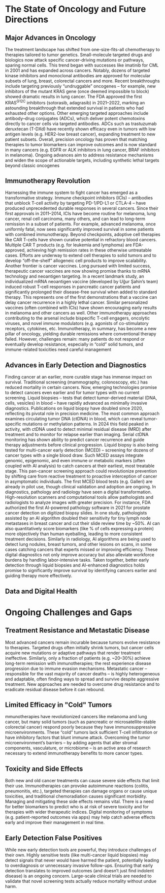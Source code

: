 # The State of Oncology and Future Directions

## Major Advances in Oncology
The treatment landscape has shifted from one-size-fits-all chemotherapy to therapies tailored to tumor genetics. Small-molecule targeted drugs and biologics now attack specific cancer-driving mutations or pathways, sparing normal cells. This trend began with successes like imatinib for CML in 2001 and has expanded across cancers. Notably, dozens of targeted kinase inhibitors and monoclonal antibodies are approved for molecular subsets of lung, breast, colorectal cancers and more. Recent breakthroughs include targeting previously “undruggable” oncogenes – for example, new inhibitors of the mutant KRAS gene (once deemed impossible to block) showed dramatic results in lung cancer. The FDA approved the first KRAS<sup>G12C</sup> inhibitors (sotorasib, adagrasib) in 2021–2022, marking an astounding breakthrough that extended survival in patients who had exhausted other options. Other emerging targeted approaches include antibody–drug conjugates (ADCs), which deliver potent chemotoxins directly to cancer cells via targeted antibodies. ADCs such as trastuzumab deruxtecan (T-DXd) have recently shown efficacy even in tumors with low antigen levels (e.g. HER2-low breast cancer), expanding treatment to new patient subsets. Overall, precision oncology has proven that matching therapies to tumor biomarkers can improve outcomes and is now standard in many cancers (e.g. EGFR or ALK inhibitors in lung cancer, BRAF inhibitors in melanoma). Ongoing advances aim to address resistance mechanisms and widen the scope of actionable targets, including synthetic lethal targets beyond classic oncogenes

## Immunotherapy Revolution
 Harnessing the immune system to fight cancer has emerged as a transformative strategy. Immune checkpoint inhibitors (ICIs) – antibodies that unblock T-cell activity by targeting PD-1/PD-L1 or CTLA-4 – have produced unprecedented durable responses in several cancers. Since their first approvals in 2011–2014, ICIs have become routine for melanoma, lung cancer, renal cell carcinoma, many others, and can lead to long-term remission in a subset of patients. For example, advanced melanoma, once uniformly fatal, now sees significantly improved survival in some patients with combined immunotherapy. Beyond checkpoints, adoptive cell therapies like CAR T-cells have shown curative potential in refractory blood cancers. Multiple CAR T products (e.g. for leukemia and lymphoma) are FDA-approved, achieving high remission rates in these otherwise untreatable cases. Efforts are underway to extend cell therapies to solid tumors and to develop “off-the-shelf” allogeneic cell products to improve scalability. Another frontier is cancer vaccines. Long pursued with limited success, therapeutic cancer vaccines are now showing promise thanks to mRNA technology and neoantigen targeting. In a recent landmark study, an individualized mRNA neoantigen vaccine (developed by Uğur Şahin’s team) induced robust T-cell responses in pancreatic cancer patients and significantly prolonged their disease-free survival when added to standard therapy. This represents one of the first demonstrations that a vaccine can delay cancer recurrence in a highly lethal cancer. Similar personalized vaccines (often combined with ICIs) have shown encouraging early results in melanoma and other cancers as well. Other immunotherapy approaches contributing to the arsenal include bispecific T-cell engagers, oncolytic viruses, and novel immune modulators (e.g. agonists of co-stimulatory receptors, cytokines, etc. Immunotherapy, in summary, has become a new pillar of oncology, yielding durable remissions where conventional therapy failed. However, challenges remain: many patients do not respond or eventually develop resistance, especially in “cold” solid tumors, and immune-related toxicities need careful management

## Advances in Early Detection and Diagnostics

Finding cancer at an earlier, more curable stage has immense impact on survival. Traditional screening (mammography, colonoscopy, etc.) has reduced mortality in certain cancers. Now, emerging technologies promise to detect cancers even earlier and for tumor types with no current screening. Liquid biopsies – tests that detect tumor-derived material (DNA, cells, vesicles) in blood – have rapidly advanced as minimally invasive diagnostics. Publications on liquid biopsy have doubled since 2020, reflecting its pivotal role in precision medicine. The most common approach examines circulating tumor DNA (ctDNA) in blood, which can reveal tumor-specific mutations or methylation patterns. In 2024 this field peaked in activity, with ctDNA used to detect minimal residual disease (MRD) after treatment and to monitor for relapse earlier than imaging. Serial ctDNA monitoring has shown ability to predict cancer recurrence and guide therapy adjustments before clinical progression. Liquid biopsy is also being tested for multi-cancer early detection (MCED) – screening for dozens of cancer types with a single blood draw. Such MCED assays integrate genomic, epigenomic, and even immune or metabolic markers (often coupled with AI analysis) to catch cancers at their earliest, most treatable stage. This pan-cancer screening approach could revolutionize prevention by shifting care from reactive treatment to proactive interception of cancer in asymptomatic individuals. The first MCED blood tests (e.g. Galleri) are already in pilot use, though clinical validation and adoption are ongoing. In diagnostics, pathology and radiology have seen a digital transformation. High-resolution scanners and computational tools allow pathologists and radiologists to analyze images with greater precision. For instance, FDA authorized the first AI-powered pathology software in 2021 for prostate cancer detection on digitized biopsy slides. In one study, pathologists assisted by an AI algorithm doubled their sensitivity for tiny lymph node metastases in breast cancer and cut their slide review time by ~50%. AI can also quantitatively score biomarkers (like % of cells expressing a protein) more objectively than human eyeballing, leading to more consistent treatment decisions. Similarly in radiology, AI algorithms are being used to detect lung nodules, breast tumors, and other lesions on scans, in some cases catching cancers that experts missed or improving efficiency. These digital diagnostics not only improve accuracy but also alleviate workforce burdens by handling labor-intensive tasks. Taken together, better early detection through liquid biopsies and AI-enhanced diagnostics holds promise to significantly improve survival by identifying cancers earlier and guiding therapy more effectively.

## Data and Digital Health

# Ongoing Challenges and Gaps
## Treatment Resistance and Metastatic Disease
Most advanced cancers remain incurable because tumors evolve resistance to therapies. Targeted drugs often initially shrink tumors, but cancer cells acquire new mutations or adaptive pathways that render treatment ineffective. Similarly, only a fraction of patients (e.g. ~20–30%) achieve long-term remission with immunotherapies; the rest experience disease progression due to immune evasion mechanisms. Metastatic cancer – responsible for the vast majority of cancer deaths – is highly heterogeneous and adaptable, often finding ways to spread and survive despite aggressive treatment. New approaches are needed to overcome drug resistance and to eradicate residual disease before it can rebound.
## Limited Efficacy in "Cold" Tumors
mmunotherapies have revolutionized cancers like melanoma and lung cancer, but many solid tumors (such as pancreatic or microsatellite-stable colorectal cancer) respond poorly because they have immunosuppressive microenvironments. These “cold” tumors lack sufficient T-cell infiltration or have inhibitory factors that blunt immune attack. Overcoming the tumor microenvironment’s barriers – by adding agents that alter stromal components, vasculature, or microbiome – is an active area of research necessary to extend immunotherapy benefits to more cancer types.
## Toxicity and Side Effects
Both new and old cancer treatments can cause severe side effects that limit their use. Immunotherapies can provoke autoimmune reactions (colitis, pneumonitis, etc.), targeted therapies can damage organs or cause unique toxicities, and traditional chemoradiation causes significant morbidity. Managing and mitigating these side effects remains vital. There is a need for better biomarkers to predict who is at risk of severe toxicity and for therapies with wider therapeutic indices. Digital monitoring of symptoms (e.g. patient-reported outcomes via apps) may help catch adverse effects early and improve their management in real time.
## Early Detection False Positives
While new early detection tools are powerful, they introduce challenges of their own. Highly sensitive tests (like multi-cancer liquid biopsies) may detect signals that never would have harmed the patient, potentially leading to overdiagnosis or unnecessary invasive follow-ups. Ensuring that early detection translates to improved outcomes (and doesn’t just find indolent disease) is an ongoing concern. Large-scale clinical trials are needed to validate that novel screening tests actually reduce mortality without undue harm.
